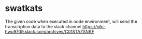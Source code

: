 # swatkats


The given code when executed in node environment, will send the transcription data to the slack channel https://viki-hwu9709.slack.com/archives/C018TAZSNKF
